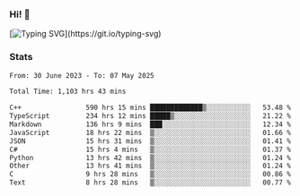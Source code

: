 ### Hi!  👋

[![Typing SVG](https://readme-typing-svg.herokuapp.com?font=Fira+Code&pause=1000&width=435&lines=Hello!+I'm+Texiwustion.)](https://git.io/typing-svg)

### Stats

<!--START_SECTION:waka-->

```txt
From: 30 June 2023 - To: 07 May 2025

Total Time: 1,103 hrs 43 mins

C++                590 hrs 15 mins █████████████▒░░░░░░░░░░░   53.48 %
TypeScript         234 hrs 12 mins █████▒░░░░░░░░░░░░░░░░░░░   21.22 %
Markdown           136 hrs 9 mins  ███░░░░░░░░░░░░░░░░░░░░░░   12.34 %
JavaScript         18 hrs 22 mins  ▒░░░░░░░░░░░░░░░░░░░░░░░░   01.66 %
JSON               15 hrs 31 mins  ▒░░░░░░░░░░░░░░░░░░░░░░░░   01.41 %
C#                 15 hrs 4 mins   ▒░░░░░░░░░░░░░░░░░░░░░░░░   01.37 %
Python             13 hrs 42 mins  ▒░░░░░░░░░░░░░░░░░░░░░░░░   01.24 %
Other              13 hrs 41 mins  ▒░░░░░░░░░░░░░░░░░░░░░░░░   01.24 %
C                  9 hrs 28 mins   ▒░░░░░░░░░░░░░░░░░░░░░░░░   00.86 %
Text               8 hrs 28 mins   ▒░░░░░░░░░░░░░░░░░░░░░░░░   00.77 %
```

<!--END_SECTION:waka-->
